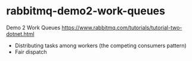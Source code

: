 # rabbitmq-demo2-work-queues
Demo 2 Work Queues
https://www.rabbitmq.com/tutorials/tutorial-two-dotnet.html
- Distributing tasks among workers (the competing consumers pattern)
- Fair dispatch
